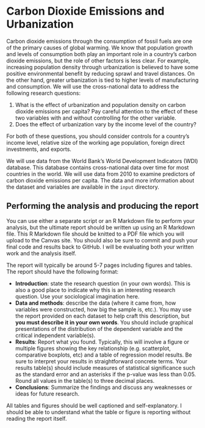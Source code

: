 # Carbon Dioxide Emissions and Urbanization

Carbon dioxide emissions through the consumption of fossil fuels are one of the primary causes of global warming. We know that population growth and levels of consumption both play an important role in a country’s carbon dioxide emissions, but the role of other factors is less clear. For example, increasing population density through urbanization is believed to have some positive environmental benefit by reducing sprawl and travel distances. On the other hand, greater urbanization is tied to higher levels of manufacturing and consumption. We will use the cross-national data to address the following research questions:

1. What is the effect of urbanization and population density on carbon dioxide emissions per capita? Pay careful attention to the effect of these two variables with and without controlling for the other variable.
2. Does the effect of urbanization vary by the income level of the country? 

For both of these questions, you should consider controls for a country’s income level, relative size of the working age population, foreign direct investments, and exports. 

We will use data from the World Bank’s World Development Indicators (WDI) database. This database contains cross-national data over time for most countries in the world. We will use data from 2010 to examine predictors of carbon dioxide emissions per capita. The data and more information about the dataset and variables are available in the `input` directory.

## Performing the analysis and producing the report

You can use either a separate script or an R Markdown file to perform your analysis, but the ultimate report should be written up using an R Markdown file. This R Markdown file should be knitted to a PDF file which you will upload to the Canvas site. You should also be sure to commit and push your final code and results back to GitHub. I will be evaluating both your written work and the analysis itself.

The report will typically be around 5-7 pages including figures and tables. The report should have the following format:

- **Introduction**: state the research question (in your own words). This is also a good place to indicate why this is an interesting research question. Use your sociological imagination here. 
- **Data and methods**: describe the data (where it came from, how variables were constructed, how big the sample is, etc.). You may use the report provided on each dataset to help craft this description, but **you must describe it in your own words**. You should include graphical presentations of the distribution of the dependent variable and the critical independent variable(s). 
- **Results**: Report what you found. Typically, this will involve a figure or multiple figures showing the key relationship (e.g. scatterplot, comparative boxplots, etc) and a table of regression model results. Be sure to interpret your results in straightforward concrete terms. Your results table(s) should include measures of statistical significance such as the standard error and an asterisks if the p-value was less than 0.05. Round all values in the table(s) to three decimal places. 
- **Conclusions**: Summarize the findings and discuss any weaknesses or ideas for future research.

All tables and figures should be well captioned and self-explanatory. I should be able to understand what the table or figure is reporting without reading the report itself. 
